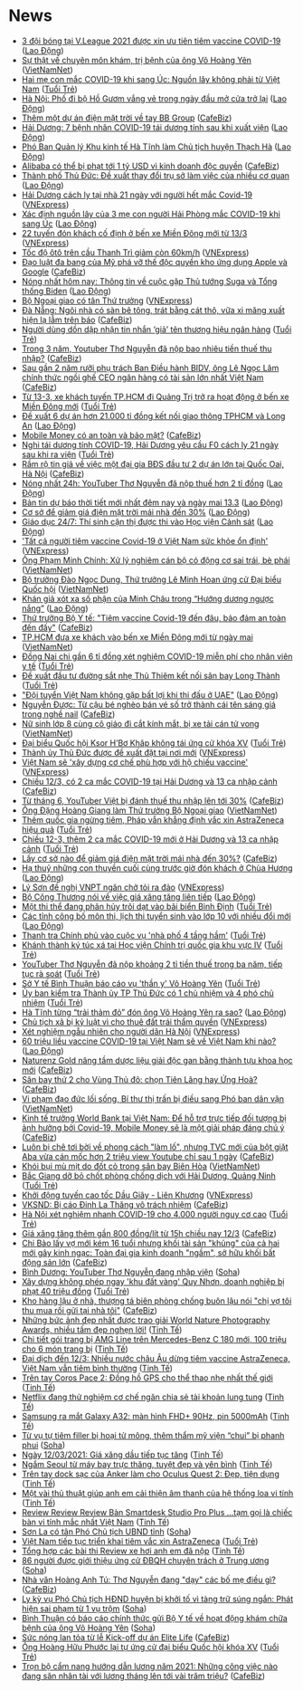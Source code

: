 # News

- [3 đội bóng tại V.League 2021 được xin ưu tiên tiêm vaccine COVID-19](https://laodong.vn/video/3-doi-bong-tai-vleague-2021-duoc-xin-uu-tien-tiem-vaccine-covid-19-888465.ldo) ([Lao Động](https://laodong.vn))
- [Sự thật về chuyên môn khám, trị bệnh của ông Võ Hoàng Yên](http://vietnamnet.vn/vn/thoi-su/su-that-ve-chuyen-mon-kham-tri-benh-cua-ong-vo-hoang-yen-719292.html) ([VietNamNet](https://vietnamnet.vn))
- [Hai mẹ con mắc COVID-19 khi sang Úc: Nguồn lây không phải từ Việt Nam](https://tuoitre.vn/hai-me-con-mac-covid-19-khi-sang-uc-nguon-lay-khong-phai-tu-viet-nam-2021031222021589.htm) ([Tuổi Trẻ](https://tuoitre.vn))
- [Hà Nội: Phố đi bộ Hồ Gươm vắng vẻ trong ngày đầu mở cửa trở lại](https://laodong.vn/xa-hoi/ha-noi-pho-di-bo-ho-guom-vang-ve-trong-ngay-dau-mo-cua-tro-lai-888602.ldo) ([Lao Động](https://laodong.vn))
- [Thêm một dự án điện mặt trời về tay BB Group](https://cafebiz.vn/them-mot-du-an-dien-mat-troi-ve-tay-bb-group-20210312210146833.chn) ([CafeBiz](https://cafebiz.vn))
- [Hải Dương: 7 bệnh nhân COVID-19 tái dương tính sau khi xuất viện](https://laodong.vn/xa-hoi/hai-duong-7-benh-nhan-covid-19-tai-duong-tinh-sau-khi-xuat-vien-888606.ldo) ([Lao Động](https://laodong.vn))
- [Phó Ban Quản lý Khu kinh tế Hà Tĩnh làm Chủ tịch huyện Thạch Hà](https://laodong.vn/thoi-su/pho-ban-quan-ly-khu-kinh-te-ha-tinh-lam-chu-tich-huyen-thach-ha-888604.ldo) ([Lao Động](https://laodong.vn))
- [Alibaba có thể bị phạt tới 1 tỷ USD vì kinh doanh độc quyền](https://cafebiz.vn/alibaba-co-the-bi-phat-toi-1-ty-usd-vi-kinh-doanh-doc-quyen-20210312203500416.chn) ([CafeBiz](https://cafebiz.vn))
- [Thành phố Thủ Đức: Đề xuất thay đổi trụ sở làm việc của nhiều cơ quan](https://laodong.vn/xa-hoi/thanh-pho-thu-duc-de-xuat-thay-doi-tru-so-lam-viec-cua-nhieu-co-quan-888603.ldo) ([Lao Động](https://laodong.vn))
- [Hải Dương cách ly tại nhà 21 ngày với người hết mắc Covid-19](https://vnexpress.net/hai-duong-cach-ly-tai-nha-21-ngay-voi-nguoi-het-mac-covid-19-4247762.html) ([VNExpress](https://vnexpress.net))
- [Xác định nguồn lây của 3 mẹ con người Hải Phòng mắc COVID-19 khi sang Úc](https://laodong.vn/y-te/xac-dinh-nguon-lay-cua-3-me-con-nguoi-hai-phong-mac-covid-19-khi-sang-uc-888600.ldo) ([Lao Động](https://laodong.vn))
- [22 tuyến đón khách cố định ở bến xe Miền Đông mới từ 13/3](https://vnexpress.net/22-tuyen-don-khach-co-dinh-o-ben-xe-mien-dong-moi-tu-13-3-4247738.html) ([VNExpress](https://vnexpress.net))
- [Tốc độ ôtô trên cầu Thanh Trì giảm còn 60km/h](https://vnexpress.net/toc-do-oto-tren-cau-thanh-tri-giam-con-60km-h-4247742.html) ([VNExpress](https://vnexpress.net))
- [Đạo luật đa bang của Mỹ phá vỡ thế độc quyền kho ứng dụng Apple và Google](https://cafebiz.vn/dao-luat-da-bang-cua-my-pha-vo-the-doc-quyen-kho-ung-dung-apple-va-google-20210312193818959.chn) ([CafeBiz](https://cafebiz.vn))
- [Nóng nhất hôm nay: Thông tin về cuộc gặp Thủ tướng Suga và Tổng thống Biden](https://laodong.vn/video-the-gioi/nong-nhat-hom-nay-thong-tin-ve-cuoc-gap-thu-tuong-suga-va-tong-thong-biden-888588.ldo) ([Lao Động](https://laodong.vn))
- [Bộ Ngoại giao có tân Thứ trưởng](https://vnexpress.net/bo-ngoai-giao-co-tan-thu-truong-4247765.html) ([VNExpress](https://vnexpress.net))
- [Đà Nẵng: Ngôi nhà có sàn bê tông, trát bằng cát thô, vữa xi măng xuất hiện lạ lẫm trên báo](https://cafebiz.vn/da-nang-ngoi-nha-co-san-be-tong-trat-bang-cat-tho-vua-xi-mang-xuat-hien-la-lam-tren-bao-20210312193312444.chn) ([CafeBiz](https://cafebiz.vn))
- [Người dùng dồn dập nhận tin nhắn ‘giả’ tên thương hiệu ngân hàng](https://tuoitre.vn/nguoi-dung-don-dap-nhan-tin-nhan-gia-ten-thuong-hieu-ngan-hang-2021031220125072.htm) ([Tuổi Trẻ](https://tuoitre.vn))
- [Trong 3 năm, Youtuber Thơ Nguyễn đã nộp bao nhiêu tiền thuế thu nhập?](https://cafebiz.vn/trong-3-nam-youtuber-tho-nguyen-da-nop-bao-nhieu-tien-thue-thu-nhap-20210312203946367.chn) ([CafeBiz](https://cafebiz.vn))
- [Sau gần 2 năm rưỡi phụ trách Ban Điều hành BIDV, ông Lê Ngọc Lâm chính thức ngồi ghế CEO ngân hàng có tài sản lớn nhất Việt Nam](https://cafebiz.vn/sau-gan-2-nam-ruoi-phu-trach-ban-dieu-hanh-bidv-ong-le-ngoc-lam-chinh-thuc-ngoi-ghe-ceo-ngan-hang-co-tai-san-lon-nhat-viet-nam-20210312203030622.chn) ([CafeBiz](https://cafebiz.vn))
- [Từ 13-3, xe khách tuyến TP.HCM đi Quảng Trị trở ra hoạt động ở bến xe Miền Đông mới](https://tuoitre.vn/tu-13-3-xe-khach-tuyen-tp-hcm-di-quang-tri-tro-ra-hoat-dong-o-ben-xe-mien-dong-moi-20210312200215386.htm) ([Tuổi Trẻ](https://tuoitre.vn))
- [Đề xuất 6 dự án hơn 21.000 tỉ đồng kết nối giao thông TPHCM và Long An](https://laodong.vn/xa-hoi/de-xuat-6-du-an-hon-21000-ti-dong-ket-noi-giao-thong-tphcm-va-long-an-888591.ldo) ([Lao Động](https://laodong.vn))
- [Mobile Money có an toàn và bảo mật?](https://cafebiz.vn/mobile-money-co-an-toan-va-bao-mat-20210312192257409.chn) ([CafeBiz](https://cafebiz.vn))
- [Nghi tái dương tính COVID-19, Hải Dương yêu cầu F0 cách ly 21 ngày sau khi ra viện](https://tuoitre.vn/nghi-tai-duong-tinh-covid-19-hai-duong-yeu-cau-f0-cach-ly-21-ngay-sau-khi-ra-vien-20210312193826271.htm) ([Tuổi Trẻ](https://tuoitre.vn))
- [Rầm rộ tin giả về việc một đại gia BĐS đầu tư 2 dự án lớn tại Quốc Oai, Hà Nội](https://cafebiz.vn/ram-ro-tin-gia-ve-viec-mot-dai-gia-bds-dau-tu-2-du-an-lon-tai-quoc-oai-ha-noi-20210312191421857.chn) ([CafeBiz](https://cafebiz.vn))
- [Nóng nhất 24h: YouTuber Thơ Nguyễn đã nộp thuế hơn 2 tỉ đồng](https://laodong.vn/video/nong-nhat-24h-youtuber-tho-nguyen-da-nop-thue-hon-2-ti-dong-888567.ldo) ([Lao Động](https://laodong.vn))
- [Bản tin dự báo thời tiết mới nhất đêm nay và ngày mai 13.3](https://laodong.vn/video/ban-tin-du-bao-thoi-tiet-moi-nhat-dem-nay-va-ngay-mai-133-888510.ldo) ([Lao Động](https://laodong.vn))
- [Cơ sở để giảm giá điện mặt trời mái nhà đến 30%](https://laodong.vn/video-thoi-su/co-so-de-giam-gia-dien-mat-troi-mai-nha-den-30-888596.ldo) ([Lao Động](https://laodong.vn))
- [Giáo dục 24/7: Thí sinh cận thị được thi vào Học viện Cảnh sát](https://laodong.vn/video/giao-duc-247-thi-sinh-can-thi-duoc-thi-vao-hoc-vien-canh-sat-888438.ldo) ([Lao Động](https://laodong.vn))
- ['Tất cả người tiêm vaccine Covid-19 ở Việt Nam sức khỏe ổn định'](https://vnexpress.net/tat-ca-nguoi-tiem-vaccine-covid-19-o-viet-nam-suc-khoe-on-dinh-4247759.html) ([VNExpress](https://vnexpress.net))
- [Ông Phạm Minh Chính: Xử lý nghiêm cán bộ có động cơ sai trái, bè phái](http://vietnamnet.vn/vn/thoi-su/chinh-tri/ong-pham-minh-chinh-xu-ly-nghiem-can-bo-co-dong-co-sai-trai-be-phai-719273.html) ([VietNamNet](https://vietnamnet.vn))
- [Bộ trưởng Đào Ngọc Dung, Thứ trưởng Lê Minh Hoan ứng cử Đại biểu Quốc hội](http://vietnamnet.vn/vn/thoi-su/quoc-hoi/bo-truong-dao-ngoc-dung-thu-truong-le-minh-hoan-ung-cu-dai-bieu-quoc-hoi-719277.html) ([VietNamNet](https://vietnamnet.vn))
- [Khán giả xót xa số phận của Minh Châu trong “Hướng dương ngược nắng”](https://laodong.vn/giai-tri/khan-gia-xot-xa-so-phan-cua-minh-chau-trong-huong-duong-nguoc-nang-888531.ldo) ([Lao Động](https://laodong.vn))
- [Thứ trưởng Bộ Y tế: "Tiêm vaccine Covid-19 đến đâu, bảo đảm an toàn đến đấy"](https://cafebiz.vn/thu-truong-bo-y-te-tiem-vaccine-covid-19-den-dau-bao-dam-an-toan-den-day-20210312190516325.chn) ([CafeBiz](https://cafebiz.vn))
- [TP.HCM đưa xe khách vào bến xe Miền Đông mới từ ngày mai](http://vietnamnet.vn/vn/thoi-su/an-toan-giao-thong/tp-hcm-dua-xe-khach-vao-ben-xe-mien-dong-moi-tu-ngay-mai-719276.html) ([VietNamNet](https://vietnamnet.vn))
- [Đồng Nai chi gần 6 tỉ đồng xét nghiệm COVID-19 miễn phí cho nhân viên y tế](https://tuoitre.vn/dong-nai-chi-gan-6-ti-dong-xet-nghiem-covid-19-mien-phi-cho-nhan-vien-y-te-20210312192044762.htm) ([Tuổi Trẻ](https://tuoitre.vn))
- [Đề xuất đầu tư đường sắt nhẹ Thủ Thiêm kết nối sân bay Long Thành](https://tuoitre.vn/de-xuat-dau-tu-duong-sat-nhe-thu-thiem-ket-noi-san-bay-long-thanh-20210312182015697.htm) ([Tuổi Trẻ](https://tuoitre.vn))
- [&quot;Đội tuyển Việt Nam không gặp bất lợi khi thi đấu ở UAE&quot;](https://laodong.vn/bong-da/doi-tuyen-viet-nam-khong-gap-bat-loi-khi-thi-dau-o-uae-888547.ldo) ([Lao Động](https://laodong.vn))
- [Nguyễn Được: Từ cậu bé nghèo bán vé số trở thành cái tên sáng giá trong nghề nail](https://cafebiz.vn/nguyen-duoc-tu-cau-be-ngheo-ban-ve-so-tro-thanh-cai-ten-sang-gia-trong-nghe-nail-20210310203621546.chn) ([CafeBiz](https://cafebiz.vn))
- [Nữ sinh lớp 8 cùng cô giáo đi cắt kính mắt, bị xe tải cán tử vong](http://vietnamnet.vn/vn/thoi-su/an-toan-giao-thong/nu-sinh-lop-8-cung-co-giao-di-cat-kinh-mat-bi-xe-tai-can-tu-vong-719274.html) ([VietNamNet](https://vietnamnet.vn))
- [Đại biểu Quốc hội Ksor H’Bơ Khăp không tái ứng cử khóa XV](https://tuoitre.vn/dai-bieu-quoc-hoi-ksor-hbo-khap-khong-tai-ung-cu-khoa-xv-20210312185920187.htm) ([Tuổi Trẻ](https://tuoitre.vn))
- [Thành ủy Thủ Đức được đề xuất đặt tại nơi mới](https://vnexpress.net/thanh-uy-thu-duc-duoc-de-xuat-dat-tai-noi-moi-4247716.html) ([VNExpress](https://vnexpress.net))
- [Việt Nam sẽ 'xây dựng cơ chế phù hợp với hộ chiếu vaccine'](https://vnexpress.net/viet-nam-se-xay-dung-co-che-phu-hop-voi-ho-chieu-vaccine-4247741.html) ([VNExpress](https://vnexpress.net))
- [Chiều 12/3, có 2 ca mắc COVID-19 tại Hải Dương và 13 ca nhập cảnh](https://cafebiz.vn/chieu-12-3-co-2-ca-mac-covid-19-tai-hai-duong-va-13-ca-nhap-canh-2021031219113026.chn) ([CafeBiz](https://cafebiz.vn))
- [Từ tháng 6, YouTuber Việt bị đánh thuế thu nhập lên tới 30%](https://cafebiz.vn/tu-thang-6-youtuber-viet-bi-danh-thue-thu-nhap-len-toi-30-20210312173326321.chn) ([CafeBiz](https://cafebiz.vn))
- [Ông Đặng Hoàng Giang làm Thứ trưởng Bộ Ngoại giao](http://vietnamnet.vn/vn/thoi-su/chinh-tri/ong-dang-hoang-giang-lam-thu-truong-bo-ngoai-giao-719215.html) ([VietNamNet](https://vietnamnet.vn))
- [Thêm quốc gia ngừng tiêm, Pháp vẫn khẳng định vắc xin AstraZeneca hiệu quả](https://tuoitre.vn/them-quoc-gia-ngung-tiem-phap-van-khang-dinh-vac-xin-astrazeneca-hieu-qua-20210312184053699.htm) ([Tuổi Trẻ](https://tuoitre.vn))
- [Chiều 12-3, thêm 2 ca mắc COVID-19 mới ở Hải Dương và 13 ca nhập cảnh](https://tuoitre.vn/chieu-12-3-them-2-ca-mac-covid-19-moi-o-hai-duong-va-13-ca-nhap-canh-20210312181203357.htm) ([Tuổi Trẻ](https://tuoitre.vn))
- [Lấy cơ sở nào để giảm giá điện mặt trời mái nhà đến 30%?](https://cafebiz.vn/lay-co-so-nao-de-giam-gia-dien-mat-troi-mai-nha-den-30-20210312173205187.chn) ([CafeBiz](https://cafebiz.vn))
- [Hạ thuỷ những con thuyền cuối cùng trước giờ đón khách ở Chùa Hương](https://laodong.vn/photo/ha-thuy-nhung-con-thuyen-cuoi-cung-truoc-gio-don-khach-o-chua-huong-888519.ldo) ([Lao Động](https://laodong.vn))
- [Lý Sơn đề nghị VNPT ngăn chở tỏi ra đảo](https://vnexpress.net/ly-son-de-nghi-vnpt-ngan-cho-toi-ra-dao-4247714.html) ([VNExpress](https://vnexpress.net))
- [Bộ Công Thương nói về việc giá xăng tăng liên tiếp](https://laodong.vn/video-thoi-su/bo-cong-thuong-noi-ve-viec-gia-xang-tang-lien-tiep-888545.ldo) ([Lao Động](https://laodong.vn))
- [Một thi thể đang phân hủy trôi dạt vào bãi biển Bình Định](https://tuoitre.vn/mot-thi-the-dang-phan-huy-troi-dat-vao-bai-bien-binh-dinh-20210312183349176.htm) ([Tuổi Trẻ](https://tuoitre.vn))
- [Các tỉnh công bố môn thi, lịch thi tuyển sinh vào lớp 10 với nhiều đổi mới](https://laodong.vn/giao-duc/cac-tinh-cong-bo-mon-thi-lich-thi-tuyen-sinh-vao-lop-10-voi-nhieu-doi-moi-888513.ldo) ([Lao Động](https://laodong.vn))
- [Thanh tra Chính phủ vào cuộc vụ 'nhà phố 4 tầng hầm'](https://tuoitre.vn/thanh-tra-chinh-phu-vao-cuoc-vu-nha-pho-4-tang-ham-20210312181232841.htm) ([Tuổi Trẻ](https://tuoitre.vn))
- [Khánh thành ký túc xá tại Học viện Chính trị quốc gia khu vực IV](https://tuoitre.vn/khanh-thanh-ky-tuc-xa-tai-hoc-vien-chinh-tri-quoc-gia-khu-vuc-iv-20210312164729982.htm) ([Tuổi Trẻ](https://tuoitre.vn))
- [YouTuber Thơ Nguyễn đã nộp khoảng 2 tỉ tiền thuế trong ba năm, tiếp tục rà soát](https://tuoitre.vn/youtuber-tho-nguyen-da-nop-khoang-2-ti-tien-thue-trong-ba-nam-tiep-tuc-ra-soat-20210312174732772.htm) ([Tuổi Trẻ](https://tuoitre.vn))
- [Sở Y tế Bình Thuận báo cáo vụ 'thần y' Võ Hoàng Yên](https://tuoitre.vn/so-y-te-binh-thuan-bao-cao-vu-than-y-vo-hoang-yen-20210312174813708.htm) ([Tuổi Trẻ](https://tuoitre.vn))
- [Ủy ban kiểm tra Thành ủy TP Thủ Đức có 1 chủ nhiệm và 4 phó chủ nhiệm](https://tuoitre.vn/uy-ban-kiem-tra-thanh-uy-tp-thu-duc-co-1-chu-nhiem-va-4-pho-chu-nhiem-20210312174004692.htm) ([Tuổi Trẻ](https://tuoitre.vn))
- [Hà Tĩnh từng “trải thảm đỏ” đón ông Võ Hoàng Yên ra sao?](https://laodong.vn/ban-doc/ha-tinh-tung-trai-tham-do-don-ong-vo-hoang-yen-ra-sao-888479.ldo) ([Lao Động](https://laodong.vn))
- [Chủ tịch xã bị kỷ luật vì cho thuê đất trái thẩm quyền](https://vnexpress.net/chu-tich-xa-bi-ky-luat-vi-cho-thue-dat-trai-tham-quyen-4247708.html) ([VNExpress](https://vnexpress.net))
- [Xét nghiệm ngẫu nhiên cho người dân Hà Nội](https://vnexpress.net/xet-nghiem-ngau-nhien-cho-nguoi-dan-ha-noi-4247684.html) ([VNExpress](https://vnexpress.net))
- [60 triệu liều vaccine COVID-19 tại Việt Nam sẽ về Việt Nam khi nào?](https://laodong.vn/infographic/60-trieu-lieu-vaccine-covid-19-tai-viet-nam-se-ve-viet-nam-khi-nao-886851.ldo) ([Lao Động](https://laodong.vn))
- [Naturenz Gold nâng tầm dược liệu giải độc gan bằng thành tựu khoa học mới](https://cafebiz.vn/naturenz-gold-nang-tam-duoc-lieu-giai-doc-gan-bang-thanh-tuu-khoa-hoc-moi-20210312165103577.chn) ([CafeBiz](https://cafebiz.vn))
- [Sân bay thứ 2 cho Vùng Thủ đô: chọn Tiên Lãng hay Ứng Hoà?](https://cafebiz.vn/san-bay-thu-2-cho-vung-thu-do-chon-tien-lang-hay-ung-hoa-20210312172433827.chn) ([CafeBiz](https://cafebiz.vn))
- [Vi phạm đạo đức lối sống, Bí thư thị trấn bị điều sang Phó ban dân vận](http://vietnamnet.vn/vn/thoi-su/vi-pha-m-da-o-du-c-lo-i-so-ng-bi-thu-thi-tra-n-bi-die-u-sang-pho-ban-da-n-van-719236.html) ([VietNamNet](https://vietnamnet.vn))
- [Kinh tế trưởng World Bank tại Việt Nam: Để hỗ trợ trực tiếp đối tượng bị ảnh hưởng bởi Covid-19, Mobile Money sẽ là một giải pháp đáng chú ý](https://cafebiz.vn/kinh-te-truong-world-bank-tai-viet-nam-de-ho-tro-truc-tiep-doi-tuong-bi-anh-huong-boi-covid-19-mobile-money-se-la-mot-giai-phap-dang-chu-y-20210312170136905.chn) ([CafeBiz](https://cafebiz.vn))
- [Luôn bị chê tơi bời về phong cách "làm lố", nhưng TVC mới của bột giặt Aba vừa cán mốc hơn 2 triệu view Youtube chỉ sau 1 ngày](https://cafebiz.vn/du-luon-bi-che-toi-boi-ve-phong-cach-quang-cao-lam-lo-va-le-the-tvc-moi-cua-bot-giat-aba-vua-can-moc-hon-2-trieu-view-youtube-chi-sau-1-ngay-20210312164013083.chn) ([CafeBiz](https://cafebiz.vn))
- [Khói bụi mù mịt do đốt cỏ trong sân bay Biên Hòa](http://vietnamnet.vn/vn/thoi-su/khoi-bui-mu-mit-do-dot-co-trong-san-bay-bien-hoa-719244.html) ([VietNamNet](https://vietnamnet.vn))
- [Bắc Giang dỡ bỏ chốt phòng chống dịch với Hải Dương, Quảng Ninh](https://tuoitre.vn/bac-giang-do-bo-chot-phong-chong-dich-voi-hai-duong-quang-ninh-20210312160918683.htm) ([Tuổi Trẻ](https://tuoitre.vn))
- [Khởi động tuyến cao tốc Dầu Giây - Liên Khương](https://vnexpress.net/khoi-dong-tuyen-cao-toc-dau-giay-lien-khuong-4247490.html) ([VNExpress](https://vnexpress.net))
- [VKSND: Bị cáo Đinh La Thăng vô trách nhiệm](https://cafebiz.vn/vksnd-bi-cao-dinh-la-thang-vo-trach-nhiem-20210312162052177.chn) ([CafeBiz](https://cafebiz.vn))
- [Hà Nội xét nghiệm nhanh COVID-19 cho 4.000 người nguy cơ cao](https://tuoitre.vn/ha-noi-xet-nghiem-nhanh-covid-19-cho-4-000-nguoi-nguy-co-cao-20210312155258496.htm) ([Tuổi Trẻ](https://tuoitre.vn))
- [Giá xăng tăng thêm gần 800 đồng/lít từ 15h chiều nay 12/3](https://cafebiz.vn/gia-xang-tang-them-gan-800-dong-lit-tu-15h-chieu-nay-12-3-20210312161213475.chn) ([CafeBiz](https://cafebiz.vn))
- [Chi Bảo lấy vợ mới kém 16 tuổi nhưng khối tài sản "khủng" của cả hai mới gây kinh ngạc: Toàn đại gia kinh doanh "ngầm", sở hữu khối bất động sản lớn](https://cafebiz.vn/chi-bao-lay-vo-moi-kem-16-tuoi-nhung-khoi-tai-san-khung-cua-ca-hai-moi-gay-kinh-ngac-toan-dai-gia-kinh-doanh-ngam-so-huu-khoi-bat-dong-san-lon-20210312161037536.chn) ([CafeBiz](https://cafebiz.vn))
- [Bình Dương: YouTuber Thơ Nguyễn đang nhập viện](https://soha.vn/binh-duong-youtuber-tho-nguyen-dang-nhap-vien-20210312161027704.htm) ([Soha](https://soha.vn))
- [Xây dựng không phép ngay 'khu đất vàng' Quy Nhơn, doanh nghiệp bị phạt 40 triệu đồng](https://tuoitre.vn/xay-dung-khong-phep-ngay-khu-dat-vang-quy-nhon-doanh-nghiep-bi-phat-40-trieu-dong-20210312135819036.htm) ([Tuổi Trẻ](https://tuoitre.vn))
- [Kho hàng lậu ở nhà, thượng tá biên phòng chống buôn lậu nói "chị vợ tôi thu mua rồi gửi tại nhà tôi"](https://cafebiz.vn/kho-hang-lau-o-nha-thuong-ta-bien-phong-chong-buon-lau-noi-chi-vo-toi-thu-mua-roi-gui-tai-nha-toi-20210312160721916.chn) ([CafeBiz](https://cafebiz.vn))
- [Những bức ảnh đẹp nhất được trao giải World Nature Photography Awards, nhiều tấm đẹp nghẹn lời!](https://tinhte.vn/thread/nhung-buc-anh-dep-nhat-duoc-trao-giai-world-nature-photography-awards-nhieu-tam-dep-nghen-loi.3291030/) ([Tinh Tế](https://tinhte.vn))
- [Chi tiết gói trang bị AMG Line trên Mercedes-Benz C 180 mới, 100 triệu cho 6 món trang bị](https://tinhte.vn/thread/chi-tiet-goi-trang-bi-amg-line-tren-mercedes-benz-c-180-moi-100-trieu-cho-6-mon-trang-bi.3291690/) ([Tinh Tế](https://tinhte.vn))
- [Đại dịch đến 12/3: Nhiều nước châu Âu dừng tiêm vaccine AstraZeneca, Việt Nam vẫn tiêm bình thường](https://tinhte.vn/thread/dai-dich-den-12-3-nhieu-nuoc-chau-au-dung-tiem-vaccine-astrazeneca-viet-nam-van-tiem-binh-thuong.3292172/) ([Tinh Tế](https://tinhte.vn))
- [Trên tay Coros Pace 2: Đồng hồ GPS cho thể thao nhẹ nhất thế giới](https://tinhte.vn/thread/tren-tay-coros-pace-2-dong-ho-gps-cho-the-thao-nhe-nhat-the-gioi.3291042/) ([Tinh Tế](https://tinhte.vn))
- [Netflix đang thử nghiệm cơ chế ngăn chia sẻ tài khoản lung tung](https://tinhte.vn/thread/netflix-dang-thu-nghiem-co-che-ngan-chia-se-tai-khoan-lung-tung.3292114/) ([Tinh Tế](https://tinhte.vn))
- [Samsung ra mắt Galaxy A32: màn hình FHD+ 90Hz, pin 5000mAh](https://tinhte.vn/thread/samsung-ra-mat-galaxy-a32-man-hinh-fhd-90hz-pin-5000mah.3292069/) ([Tinh Tế](https://tinhte.vn))
- [Từ vụ tự tiêm filler bị hoại tử mông, thêm thẩm mỹ viện “chui” bị phanh phui](https://soha.vn/tu-vu-tu-tiem-filler-bi-hoai-tu-mong-them-tham-my-vien-chui-bi-phanh-phui-20210312155305188.htm) ([Soha](https://soha.vn))
- [Ngày 12/03/2021: Giá xăng dầu tiếp tục tăng](https://tinhte.vn/thread/ngay-12-03-2021-gia-xang-dau-tiep-tuc-tang.3292181/) ([Tinh Tế](https://tinhte.vn))
- [Ngắm Seoul từ máy bay trực thăng, tuyệt đẹp và yên bình](https://tinhte.vn/thread/ngam-seoul-tu-may-bay-truc-thang-tuyet-dep-va-yen-binh.3291960/) ([Tinh Tế](https://tinhte.vn))
- [Trên tay dock sạc của Anker làm cho Oculus Quest 2: Đẹp, tiện dụng](https://tinhte.vn/thread/tren-tay-dock-sac-cua-anker-lam-cho-oculus-quest-2-dep-tien-dung.3292198/) ([Tinh Tế](https://tinhte.vn))
- [Một vài thủ thuật giúp anh em  cải thiện âm thanh của hệ thống loa vi tính](https://tinhte.vn/thread/mot-vai-thu-thuat-giup-anh-em-cai-thien-am-thanh-cua-he-thong-loa-vi-tinh.3286011/) ([Tinh Tế](https://tinhte.vn))
- [Review Review Review Bàn Smartdesk Studio Pro Plus ...tạm gọi là chiếc bàn vi tính mắc nhất Việt Nam](https://tinhte.vn/thread/review-review-review-ban-smartdesk-studio-pro-plus-tam-goi-la-chiec-ban-vi-tinh-mac-nhat-viet-nam.3291958/) ([Tinh Tế](https://tinhte.vn))
- [Sơn La có tân Phó Chủ tịch UBND tỉnh](https://soha.vn/son-la-co-tan-pho-chu-tich-ubnd-tinh-20210312144634571.htm) ([Soha](https://soha.vn))
- [Việt Nam tiếp tục triển khai tiêm vắc xin AstraZeneca](https://tuoitre.vn/viet-nam-tiep-tuc-trien-khai-tiem-vac-xin-astrazeneca-20210312150551756.htm) ([Tuổi Trẻ](https://tuoitre.vn))
- [Tổng hợp các bài thi Review xe hơi anh em đã nộp](https://tinhte.vn/thread/tong-hop-cac-bai-thi-review-xe-hoi-anh-em-da-nop.3291588/) ([Tinh Tế](https://tinhte.vn))
- [86 người được giới thiệu ứng cử ĐBQH chuyên trách ở Trung ương](https://soha.vn/86-nguoi-duoc-gioi-thieu-ung-cu-dbqh-chuyen-trach-o-trung-uong-20210312135831024.htm) ([Soha](https://soha.vn))
- [Nhà văn Hoàng Anh Tú: Thơ Nguyễn đang "dạy" các bố mẹ điều gì?](https://cafebiz.vn/nha-van-hoang-anh-tu-tho-nguyen-dang-day-cac-bo-me-dieu-gi-20210312153437264.chn) ([CafeBiz](https://cafebiz.vn))
- [Ly kỳ vụ Phó Chủ tịch HĐND huyện bị khởi tố vì tàng trữ súng ngắn: Phát hiện sai phạm từ 1 vụ trộm](https://soha.vn/ly-ky-vu-pho-chu-tich-hdnd-huyen-bi-khoi-to-vi-tang-tru-sung-ngan-phat-hien-sai-pham-tu-1-vu-trom-2021031215333342.htm) ([Soha](https://soha.vn))
- [Bình Thuận có báo cáo chính thức gửi Bộ Y tế về hoạt động khám chữa bệnh của ông Võ Hoàng Yên](https://soha.vn/binh-thuan-bao-cao-chinh-thuc-bo-y-te-ve-hoat-dong-kham-chua-benh-cua-ong-vo-hoang-yen-20210312152610898.htm) ([Soha](https://soha.vn))
- [Sức nóng lan tỏa từ lễ Kick-off dự án Elite Life](https://cafebiz.vn/suc-nong-lan-toa-tu-le-kick-off-du-an-elite-life-2021031215153088.chn) ([CafeBiz](https://cafebiz.vn))
- [Ông Hoàng Hữu Phước lại tự ứng cử đại biểu Quốc hội khóa XV](https://tuoitre.vn/ong-hoang-huu-phuoc-lai-tu-ung-cu-dai-bieu-quoc-hoi-khoa-xv-20210312125316304.htm) ([Tuổi Trẻ](https://tuoitre.vn))
- [Trọn bộ cẩm nang hướng dẫn lương năm 2021: Những công việc nào đang săn nhân tài với lương tháng lên tới vài trăm triệu?](https://cafebiz.vn/tron-bo-cam-nang-huong-dan-luong-nam-2021-nhung-cong-viec-nao-dang-san-nhan-tai-voi-luong-thang-len-toi-vai-tram-trieu-20210312112700902.chn) ([CafeBiz](https://cafebiz.vn))
